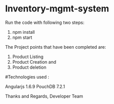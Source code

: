 # Inventory-mgmt-system

Run the code with following two steps:
1. npm install
2. npm start

The Project points that have been completed are:
1. Product Listing
2. Product Creation and 
3. Product deletion


#Technologies used :  

Angularjs 1.6.9
PouchDB 7.2.1


Thanks and Regards,
Developer Team

